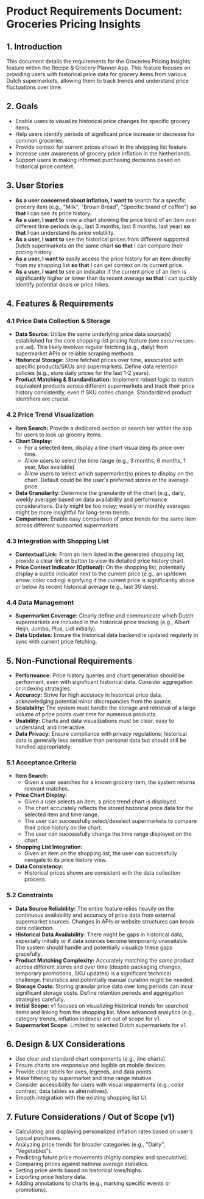 # Product Requirements Document: Groceries Pricing Insights

## 1. Introduction

This document details the requirements for the Groceries Pricing Insights feature within the Recipe & Grocery Planner App. This feature focuses on providing users with historical price data for grocery items from various Dutch supermarkets, allowing them to track trends and understand price fluctuations over time.

## 2. Goals

- Enable users to visualize historical price changes for specific grocery items.
- Help users identify periods of significant price increase or decrease for common groceries.
- Provide context for current prices shown in the shopping list feature.
- Increase user awareness of grocery price inflation in the Netherlands.
- Support users in making informed purchasing decisions based on historical price context.

## 3. User Stories

- **As a user concerned about inflation, I want to** search for a specific grocery item (e.g., "Milk", "Brown Bread", "Specific brand of coffee") **so that** I can see its price history.
- **As a user, I want to** view a chart showing the price trend of an item over different time periods (e.g., last 3 months, last 6 months, last year) **so that** I can understand its price volatility.
- **As a user, I want to** see the historical prices from different supported Dutch supermarkets on the same chart **so that** I can compare their pricing history.
- **As a user, I want to** easily access the price history for an item directly from my shopping list **so that** I can get context on its current price.
- **As a user, I want to** see an indicator if the current price of an item is significantly higher or lower than its recent average **so that** I can quickly identify potential deals or price hikes.

## 4. Features & Requirements

### 4.1 Price Data Collection & Storage

- **Data Source:** Utilize the same underlying price data source(s) established for the core shopping list pricing feature (see `docs/recipes-prd.md`). This likely involves regular fetching (e.g., daily) from supermarket APIs or reliable scraping methods.
- **Historical Storage:** Store fetched prices over time, associated with specific products/SKUs and supermarkets. Define data retention policies (e.g., store daily prices for the last 1-2 years).
- **Product Matching & Standardization:** Implement robust logic to match equivalent products across different supermarkets and track their price history consistently, even if SKU codes change. Standardized product identifiers are crucial.

### 4.2 Price Trend Visualization

- **Item Search:** Provide a dedicated section or search bar within the app for users to look up grocery items.
- **Chart Display:**
  - For a selected item, display a line chart visualizing its price over time.
  - Allow users to select the time range (e.g., 3 months, 6 months, 1 year, Max available).
  - Allow users to select which supermarket(s) prices to display on the chart. Default could be the user's preferred stores or the average price.
- **Data Granularity:** Determine the granularity of the chart (e.g., daily, weekly average) based on data availability and performance considerations. Daily might be too noisy; weekly or monthly averages might be more insightful for long-term trends.
- **Comparison:** Enable easy comparison of price trends for the same item across different supported supermarkets.

### 4.3 Integration with Shopping List

- **Contextual Link:** From an item listed in the generated shopping list, provide a clear link or button to view its detailed price history chart.
- **Price Context Indicator (Optional):** On the shopping list, potentially display a subtle indicator next to the current price (e.g., an up/down arrow, color coding) signifying if the current price is significantly above or below its recent historical average (e.g., last 30 days).

### 4.4 Data Management

- **Supermarket Coverage:** Clearly define and communicate which Dutch supermarkets are included in the historical price tracking (e.g., Albert Heijn, Jumbo, Plus, Lidl initially).
- **Data Updates:** Ensure the historical data backend is updated regularly in sync with current price fetching.

## 5. Non-Functional Requirements

- **Performance:** Price history queries and chart generation should be performant, even with significant historical data. Consider aggregation or indexing strategies.
- **Accuracy:** Strive for high accuracy in historical price data, acknowledging potential minor discrepancies from the source.
- **Scalability:** The system must handle the storage and retrieval of a large volume of price points over time for numerous products.
- **Usability:** Charts and data visualizations must be clear, easy to understand, and interactive.
- **Data Privacy:** Ensure compliance with privacy regulations; historical data is generally less sensitive than personal data but should still be handled appropriately.

### 5.1 Acceptance Criteria

- **Item Search:**
  - Given a user searches for a known grocery item, the system returns relevant matches.
- **Price Chart Display:**
  - Given a user selects an item, a price trend chart is displayed.
  - The chart accurately reflects the stored historical price data for the selected item and time range.
  - The user can successfully select/deselect supermarkets to compare their price history on the chart.
  - The user can successfully change the time range displayed on the chart.
- **Shopping List Integration:**
  - Given an item on the shopping list, the user can successfully navigate to its price history view.
- **Data Consistency:**
  - Historical prices shown are consistent with the data collection process.

### 5.2 Constraints

- **Data Source Reliability:** The entire feature relies heavily on the continuous availability and accuracy of price data from external supermarket sources. Changes in APIs or website structures can break data collection.
- **Historical Data Availability:** There might be gaps in historical data, especially initially or if data sources become temporarily unavailable. The system should handle and potentially visualize these gaps gracefully.
- **Product Matching Complexity:** Accurately matching the _same_ product across different stores and over time (despite packaging changes, temporary promotions, SKU updates) is a significant technical challenge. Heuristics and potentially manual curation might be needed.
- **Storage Costs:** Storing granular price data over long periods can incur significant storage costs. Define retention periods and aggregation strategies carefully.
- **Initial Scope:** v1 focuses on visualizing historical trends for searched items and linking from the shopping list. More advanced analytics (e.g., category trends, inflation indexes) are out of scope for v1.
- **Supermarket Scope:** Limited to selected Dutch supermarkets for v1.

## 6. Design & UX Considerations

- Use clear and standard chart components (e.g., line charts).
- Ensure charts are responsive and legible on mobile devices.
- Provide clear labels for axes, legends, and data points.
- Make filtering by supermarket and time range intuitive.
- Consider accessibility for users with visual impairments (e.g., color contrast, data tables as alternatives).
- Smooth integration with the existing shopping list UI.

## 7. Future Considerations / Out of Scope (v1)

- Calculating and displaying personalized inflation rates based on user's typical purchases.
- Analyzing price trends for broader categories (e.g., "Dairy", "Vegetables").
- Predicting future price movements (highly complex and speculative).
- Comparing prices against national average statistics.
- Setting price alerts based on historical lows/highs.
- Exporting price history data.
- Adding annotations to charts (e.g., marking specific events or promotions).
